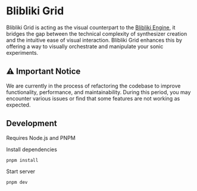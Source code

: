 # Blibliki Grid

Blibliki Grid is acting as the visual counterpart to the [Blibliki Engine](https://github.com/blibliki-js/engine), it bridges the gap between the technical complexity of synthesizer creation and the intuitive ease of visual interaction. Blibliki Grid enhances this by offering a way to visually orchestrate and manipulate your sonic experiments.

## ⚠️ Important Notice

We are currently in the process of refactoring the codebase to improve functionality, performance, and maintainability. During this period, you may encounter various issues or find that some features are not working as expected.

## Development

Requires Node.js and PNPM

Install dependencies

```
pnpm install
```

Start server

```
pnpm dev
```

